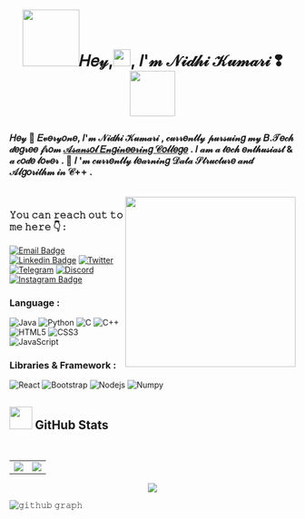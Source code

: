 
<h1 align="center"><img src="https://media.giphy.com/media/VgCDAzcKvsR6OM0uWg/giphy.gif" width="100">𝐻𝑒𝓎,<img src="https://github.com/TheDudeThatCode/TheDudeThatCode/blob/master/Assets/Hi.gif" width="30px">, 𝐼'𝓂 𝒩𝒾𝒹𝒽𝒾 𝒦𝓊𝓂𝒶𝓇𝒾 ❢ <img src="https://media.giphy.com/media/mGcNjsfWAjY5AEZNw6/giphy.gif" width="80"></p></h1> 

 ### 𝐻𝑒𝓎 🎀 𝐸𝓋𝑒𝓇𝓎𝑜𝓃𝑒,  𝐼'𝓂  𝒩𝒾𝒹𝒽𝒾  𝒦𝓊𝓂𝒶𝓇𝒾 , 𝒸𝓊𝓇𝓇𝑒𝓃𝓉𝓁𝓎  𝓅𝓊𝓇𝓈𝓊𝒾𝓃𝑔  𝓂𝓎  𝐵.𝒯𝑒𝒸𝒽  𝒹𝑒𝑔𝓇𝑒𝑒  𝒻𝓇𝑜𝓂  [𝒜𝓈𝒶𝓃𝓈𝑜𝓁  𝐸𝓃𝑔𝒾𝓃𝑒𝑒𝓇𝒾𝓃𝑔  𝒞𝑜𝓁𝓁𝑒𝑔𝑒](https://www.aecwb.edu.in/) .  𝐼  𝒶𝓂  𝒶  𝓉𝑒𝒸𝒽  𝑒𝓃𝓉𝒽𝓊𝓈𝒾𝒶𝓈𝓉  &  𝒶  𝒸𝑜𝒹𝑒  𝓁𝑜𝓋𝑒𝓇 .  🌱 𝐼 '𝓂   𝒸𝓊𝓇𝓇𝑒𝓃𝓉𝓁𝓎  𝓁𝑒𝒶𝓇𝓃𝒾𝓃𝑔  𝒟𝒶𝓉𝒶   𝒮𝓉𝓇𝓊𝒸𝓉𝓊𝓇𝑒  𝒶𝓃𝒹   𝒜𝓁𝑔𝑜𝓇𝒾𝓉𝒽𝓂   𝒾𝓃  𝒞++ .

</br>
 
<img align='right' src="https://i.pinimg.com/originals/66/87/45/66874540d2ea5399936f3554f727172b.gif" width="300">
  
### <h3 align="left">𝚈𝚘𝚞 𝚌𝚊𝚗 𝚛𝚎𝚊𝚌𝚑 𝚘𝚞𝚝 𝚝𝚘 𝚖𝚎 𝚑𝚎𝚛𝚎 👇 :   </h3>
<p align="left">
  


[![Email Badge](https://img.shields.io/badge/-Email-c14438?style=flat-square&logo=Gmail&logoColor=white&link=mailto:kumarinidhimain@gmail.com)](mailto:kumarinidhimain@gmail.com)
[![Linkedin Badge](https://img.shields.io/badge/-LinkedIn-blue?style=flat-square&logo=Linkedin&logoColor=white&link=https://www.linkedin.com/in/nidhi-singh04/)](https://www.linkedin.com/in/nidhi-singh04/)
[![Twitter](https://img.shields.io/badge/Twitter-1DA1F2?style=flat-square&logo=twitter&logoColor=white)](https://twitter.com/nidhikumari_4)
[![Telegram](https://img.shields.io/badge/-Telegram-blue?style=flat-square&logo=Telegram&logoColor=white)](https://t.me/Nidhi_k)
[![Discord](https://img.shields.io/badge/-Discord-7289DA?style=flat-square&logo=discord&logoColor=white)](discord.com/users/886670287930785802)
[![Instagram Badge](https://img.shields.io/badge/-Instagram-purple?style=flat-square&logo=instagram&logoColor=white&link=https://instagram.com/)](https://instagram.com/)



### Language :

![Java](https://img.shields.io/badge/-java-E34A86?style=flat-square&logo=java)
![Python](https://img.shields.io/badge/-Python-black?style=flat-square&logo=Python)
![C](https://img.shields.io/badge/-C-00599C?style=flat-square&logo=c)
![C++](https://img.shields.io/badge/-C++-00599C?style=flat-square&logo=cplusplus)
![HTML5](https://img.shields.io/badge/-HTML5-E34F26?style=flat-square&logo=html5&logoColor=white)
![CSS3](https://img.shields.io/badge/-CSS3-1572B6?style=flat-square&logo=CSS3)
![JavaScript](https://img.shields.io/badge/-JavaScript-black?style=flat-square&logo=javascript)

### Libraries & Framework :

![React](https://img.shields.io/badge/-React-black?style=flat-square&logo=react)
![Bootstrap](https://img.shields.io/badge/-Bootstrap-563D7C?style=flat-square&logo=bootstrap)
![Nodejs](https://img.shields.io/badge/-Nodejs-black?style=flat-square&logo=Node.js)
![Numpy](https://img.shields.io/badge/Numpy%20-%23013243.svg?logo=numpy&style=flat-square&logoColor=white)




<h2><img src="https://media.giphy.com/media/gJnjM552Kz2uUQvJEf/giphy.gif" width="40"> <b>GitHub Stats</b></h2>

<br/>

<table>

<td>
  
<img src="https://github-readme-stats.vercel.app/api?username=Nidhikumari-4&include_all_commits=true&count_private=true&show_icons=true&line_height=20&theme=blue-green"/>
<td><img src="https://github-readme-stats.vercel.app/api/top-langs?username=Nidhikumari-4&show_icons=true&locale=en&layout=compact&theme=blue-green" />
</td>

</table>
<p align="center">
<img align="center" src="https://github-readme-streak-stats.herokuapp.com/?user=Nidhikumari-4&theme=blue-green" />
</p>

![𝚐𝚒𝚝𝚑𝚞𝚋 𝚐𝚛𝚊𝚙𝚑](https://activity-graph.herokuapp.com/graph?username=Nidhikumari-4&theme=react-dark&hide_border=github_dark)

